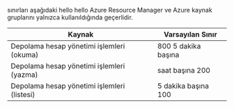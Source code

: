 sınırları aşağıdaki hello hello Azure Resource Manager ve Azure kaynak gruplarını yalnızca kullanıldığında geçerlidir.

| Kaynak | Varsayılan Sınır |
| --- | --- |
| Depolama hesap yönetimi işlemleri (okuma) |800 5 dakika başına |
| Depolama hesap yönetimi işlemleri (yazma) |saat başına 200 |
| Depolama hesap yönetimi işlemleri (listesi) |5 dakika başına 100 |

